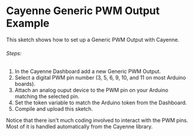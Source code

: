 # Cayenne Generic PWM Output Example

This sketch shows how to set up a Generic PWM Output with Cayenne.

###### Steps:
1. In the Cayenne Dashboard add a new Generic PWM Output.
2. Select a digital PWM pin number (3, 5, 6, 9, 10, and 11 on most Arduino boards).
3. Attach an analog ouput device to the PWM pin on your Arduino matching the selected pin.
4. Set the token variable to match the Arduino token from the Dashboard.
5. Compile and upload this sketch.

Notice that there isn't much coding involved to interact with the PWM pins.
Most of it is handled automatically from the Cayenne library.